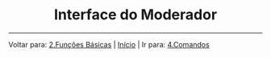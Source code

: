 <h1 align="center">Interface do Moderador</h1>

----
Voltar para: [2.Funções Básicas](/contents/2.Funcoes.md) | [Início](/README.md) | Ir para: [4.Comandos](/contents/4.Comandos.md)